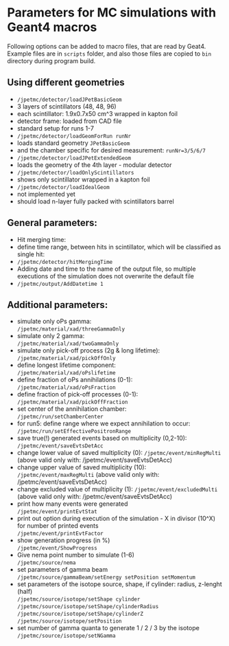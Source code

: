 # Parameters for MC simulations with Geant4 macros
Following options can be added to macro files, that are read by Geat4. Example files are in `scripts` folder, and also those files are copied to `bin` directory during program build.  

## Using different geometries  
* `/jpetmc/detector/loadJPetBasicGeom`  
 * 3 layers of scintillators (48, 48, 96)  
 * each scintillator: 1.9x0.7x50 cm^3 wrapped in kapton foil  
 * detector frame: loaded from CAD file  
 * standard setup for runs 1-7  
* `/jpetmc/detector/loadGeomForRun runNr`  
 * loads standard geometry `JPetBasicGeom`  
 * and the chamber specific for desired measurement: `runNr=3/5/6/7`  
* `/jpetmc/detector/loadJPetExtendedGeom`  
 * loads the geometry of the 4th layer - modular detector
* `/jpetmc/detector/loadOnlyScintillators`  
 * shows only scintillator wrapped in a kapton foil  
* `/jpetmc/detector/loadIdealGeom`  
 * not implemented yet  
 * should load n-layer fully packed with scintillators barrel  

## General parameters:  
* Hit merging time:  
 * define time range, between hits in scintillator, which will be classified as single hit:  
 * `/jpetmc/detector/hitMergingTime`  
* Adding date and time to the name of the output file, so multiple executions of the simulation does not overwrite the default file  
 * `/jpetmc/output/AddDatetime 1`  

## Additional parameters:
* simulate only oPs gamma:  
 `/jpetmc/material/xad/threeGammaOnly`  
* simulate only 2 gamma:  
 `/jpetmc/material/xad/twoGammaOnly`  
* simulate only pick-off process (2g & long lifetime):
 `/jpetmc/material/xad/pickOffOnly`  
* define longest lifetime component:  
 `/jpetmc/material/xad/oPslifetime`  
* define fraction of oPs annihilations (0-1):  
 `/jpetmc/material/xad/oPsFraction`  
* define fraction of pick-off processes (0-1):  
 `/jpetmc/material/xad/pickOffFraction`  
* set center of the annihilation chamber:  
 `/jpetmc/run/setChamberCenter`  
* for run5: define range where we expect annihilation to occur:   
 `/jpetmc/run/setEffectivePositronRange`  
* save true(!) generated events based on multiplicity (0,2-10):  
 `/jpetmc/event/saveEvtsDetAcc`
* change lower value of saved multiplicity (0):
 `/jpetmc/event/minRegMulti`
  (above valid only with: /jpetmc/event/saveEvtsDetAcc)
* change upper value of saved multiplicity (10):
 `/jpetmc/event/maxRegMulti`
  (above valid only with: /jpetmc/event/saveEvtsDetAcc)
* change excluded value of multiplicity (1):
 `/jpetmc/event/excludedMulti`
  (above valid only with: /jpetmc/event/saveEvtsDetAcc)
* print how many events were generated  
 `/jpetmc/event/printEvtStat`  
* print out option during execution of the simulation - X in divisor (10^X) for number of printed events  
 `/jpetmc/event/printEvtFactor`  
* show generation progress (in %)  
 `/jpetmc/event/ShowProgress`  
* Give nema point number to simulate (1-6)  
 `/jpetmc/source/nema`  
* set parameters of gamma beam  
 `/jpetmc/source/gammaBeam/setEnergy setPosition setMomentum`  
* set parameters of the isotope source, shape, if cylinder: radius, z-lenght (half)  
 `/jpetmc/source/isotope/setShape cylinder`  
 `/jpetmc/source/isotope/setShape/cylinderRadius`  
 `/jpetmc/source/isotope/setShape/cylinderZ`  
 `/jpetmc/source/isotope/setPosition`  
* set number of gamma quanta to generate 1 / 2 / 3 by the isotope  
 `/jpetmc/source/isotope/setNGamma`  
